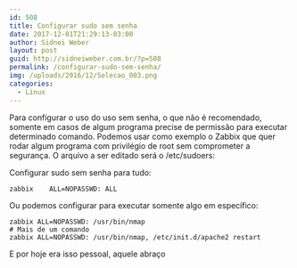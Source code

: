 ```yaml
---
id: 508
title: Configurar sudo sem senha
date: 2017-12-01T21:29:13-03:00
author: Sidnei Weber
layout: post
guid: http://sidneiweber.com.br/?p=508
permalink: /configurar-sudo-sem-senha/
img: /uploads/2016/12/Selecao_003.png
categories:
  - Linux
---
```

Para configurar o uso do uso sem senha, o que não é recomendado, somente em casos de algum programa precise de permissão para executar determinado comando. Podemos usar como exemplo o Zabbix que quer rodar algum programa com privilégio de root sem comprometer a segurança. O arquivo a ser editado será o /etc/sudoers:

Configurar sudo sem senha para tudo:

```shell
zabbix    ALL=NOPASSWD: ALL
```

Ou podemos configurar para executar somente algo em específico:

```shell
zabbix ALL=NOPASSWD: /usr/bin/nmap
# Mais de um comando
zabbix ALL=NOPASSWD: /usr/bin/nmap, /etc/init.d/apache2 restart
```

E por hoje era isso pessoal, aquele abraço
